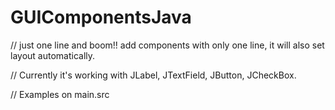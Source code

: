 # GUIComponentsJava

// just one line and boom!! add components with only one line, it will also set layout automatically.

// Currently it's working with JLabel, JTextField, JButton, JCheckBox.

// Examples on main.src
